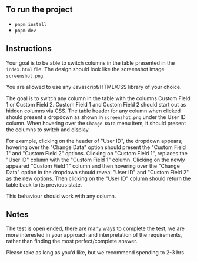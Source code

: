 ## To run the project

- `pnpm install`
- `pnpm dev`

## Instructions

Your goal is to be able to switch columns in the table presented in the `index.html` file.
The design should look like the screenshot image `screenshot.png`.

You are allowed to use any Javascript/HTML/CSS library of your choice.

The goal is to switch any column in the table with the columns Custom Field 1 or Custom Field 2.
Custom Field 1 and Custom Field 2 should start out as hidden columns via CSS.
The table header for any column when clicked should present a dropdown as shown in `screenshot.png` under the User ID column.
When hovering over the `Change Data` menu item, it should present the columns to switch and display.

For example, clicking on the header of "User ID", the dropdown appears; hovering over the "Change Data" option should present the "Custom Field 1" and "Custom Field 2" options.
Clicking on "Custom Field 1", replaces the "User ID" column with the "Custom Field 1" column.
Clicking on the newly appeared "Custom Field 1" column and then hovering over the "Change Data" option in the dropdown should reveal "User ID" and "Custom Field 2" as the new options.
Then clicking on the "User ID" column should return the table back to its previous state.

This behaviour should work with any column.

## Notes

The test is open ended, there are many ways to complete the test, we are more interested in your approach and interpretation of the requirements, rather than finding the most perfect/complete answer.

Please take as long as you'd like, but we recommend spending to 2-3 hrs.
